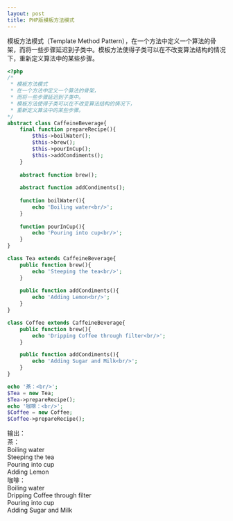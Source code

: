 ```yaml
---
layout: post
title: PHP版模板方法模式
---
```

模板方法模式（Template Method Pattern），在一个方法中定义一个算法的骨架，而将一些步骤延迟到子类中。模板方法使得子类可以在不改变算法结构的情况下，重新定义算法中的某些步骤。

```php
<?php
/*
 * 模板方法模式
 * 在一个方法中定义一个算法的骨架，
 * 而将一些步骤延迟到子类中。
 * 模板方法使得子类可以在不改变算法结构的情况下，
 * 重新定义算法中的某些步骤。
*/
abstract class CaffeineBeverage{
	final function prepareRecipe(){
		$this->boilWater();
		$this->brew();
		$this->pourInCup();
		$this->addCondiments();
	}
	
	abstract function brew();
	
	abstract function addCondiments();
	
	function boilWater(){
		echo 'Boiling water<br/>';
	}
	
	function pourInCup(){
		echo 'Pouring into cup<br/>';
	}
}

class Tea extends CaffeineBeverage{
	public function brew(){
		echo 'Steeping the tea<br/>';
	}
	
	public function addCondiments(){
		echo 'Adding Lemon<br/>';
	}
}

class Coffee extends CaffeineBeverage{
	public function brew(){
		echo 'Dripping Coffee through filter<br/>';
	}

	public function addCondiments(){
		echo 'Adding Sugar and Milk<br/>';
	}
}

echo '茶：<br/>';
$Tea = new Tea;
$Tea->prepareRecipe();
echo '咖啡：<br/>';
$Coffee = new Coffee;
$Coffee->prepareRecipe();
```

输出：  
茶：  
Boiling water  
Steeping the tea  
Pouring into cup  
Adding Lemon  
咖啡：  
Boiling water  
Dripping Coffee through filter  
Pouring into cup  
Adding Sugar and Milk  
